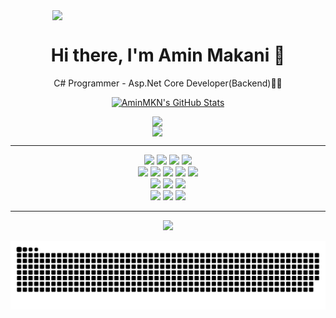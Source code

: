 <div align="center" dir="auto">
  
  <img src="https://camo.githubusercontent.com/2bb027226280084c5edab512b6817ac84989a3f5113a088b77ee23a986bcb50f/68747470733a2f2f632e74656e6f722e636f6d2f703749677753313756307341414141432f72746a2d7269636b2d616e642d6d6f7274792e676966" style="width: 370px; display: block; opacity: 1;"/>
  
<h1>
  Hi there, I'm Amin Makani 👋
</h1>
  
<p>
  C# Programmer - Asp.Net Core Developer(Backend)👨‍💻
</p>
  
  <a href="https://awesome-github-stats.azurewebsites.net/index.html??cardType=github&theme=onedark&Text=DDDDDD&Title=CBDD35&Border=44DD40&Ring=3BD5DC">    <img  alt="AminMKN's GitHub Stats" src="https://awesome-github-stats.azurewebsites.net/user-stats/AminMKN?cardType=github&theme=onedark&Text=DDDDDD&Title=CBDD35&Border=44DD40&Ring=3BD5DC" />  </a>
  
  
  <img src="https://camo.githubusercontent.com/1dfebc2e9839ae2ab59cea3d5a3cd01eb2aef1728222a394ea756daf5eaad2c6/68747470733a2f2f632e74656e6f722e636f6d2f534f564d53586d5742316b41414141692f746f6e792d737461722d6a756d70696e672e676966" style="width: 50px; display: block; opacity: 1;"/>
  
  <img src="https://camo.githubusercontent.com/63371d36886ee658f5a97401f393e1ab1684b2fd3de674b8f5efc7d410b2a3d0/68747470733a2f2f6d656469612e67697068792e636f6d2f6d656469612f57556c706c634d704f43456d5447427442572f67697068792e676966" style="width: 50px; display: block; opacity: 1;"/>
  
<hr/>
  
  <img src="https://img.shields.io/badge/c%23-%23239120.svg?style=for-the-badge&logo=c-sharp&logoColor=white"/>
  <img src="https://img.shields.io/badge/javascript-%23323330.svg?style=for-the-badge&logo=javascript&logoColor=%23F7DF1E"/>
  <img src="https://img.shields.io/badge/html5-%23E34F26.svg?style=for-the-badge&logo=html5&logoColor=white"/>
  <img src="https://img.shields.io/badge/css3-%231572B6.svg?style=for-the-badge&logo=css3&logoColor=white"/>
  <br/>
  <img src="https://img.shields.io/badge/.NET-5C2D91?style=for-the-badge&logo=.net&logoColor=white"/>
  <img src="https://img.shields.io/badge/blazor-%235C2D91.svg?style=for-the-badge&logo=blazor&logoColor=white"/>
  <img src="https://img.shields.io/badge/Xamarin-3199DC?style=for-the-badge&logo=xamarin&logoColor=white"/>
  <img src="https://img.shields.io/badge/bootstrap-%23563D7C.svg?style=for-the-badge&logo=bootstrap&logoColor=white"/>
  <img src="https://img.shields.io/badge/Microsoft%20SQL%20Sever-CC2927?style=for-the-badge&logo=microsoft%20sql%20server&logoColor=white"/>
  <br/>
  <img src="https://img.shields.io/badge/Visual%20Studio-5C2D91.svg?style=for-the-badge&logo=visual-studio&logoColor=white"/>
  <img src="https://img.shields.io/badge/Visual%20Studio%20Code-0078d7.svg?style=for-the-badge&logo=visual-studio-code&logoColor=white"/>
  <img src="https://img.shields.io/badge/Windows-0078D6?style=for-the-badge&logo=windows&logoColor=white"/>
  <br/>
  <img src="https://img.shields.io/badge/github-%23121011.svg?style=for-the-badge&logo=github&logoColor=white"/>
  <img src="https://img.shields.io/badge/git-%23F05033.svg?style=for-the-badge&logo=git&logoColor=white"/>
  <img src="https://img.shields.io/badge/-Stackoverflow-FE7A16?style=for-the-badge&logo=stack-overflow&logoColor=white"/>
  
<hr/>
  
  <p>
    <a target="_blank" rel="noopener noreferrer" href="https://raw.githubusercontent.com/omidnikrah/profile-activity-generator/master/demo.png">
      <img src="https://raw.githubusercontent.com/omidnikrah/profile-activity-generator/master/demo.png" style="max-width: 100%;">
    </a>
  </p>
  
<p>
  <a target="_blank" rel="noopener noreferrer" href="https://raw.githubusercontent.com/Elanza-48/Elanza-48/main/resources/img/github-contribution-grid-snake.svg">
    <img src="https://raw.githubusercontent.com/Elanza-48/Elanza-48/main/resources/img/github-contribution-grid-snake.svg" alt="example" style="max-width: 100%;">
  </a>
</p>

</div>

<!--
**AminMKN/AminMKN** is a ✨ _special_ ✨ repository because its `README.md` (this file) appears on your GitHub profile.

Here are some ideas to get you started:

- 🔭 I’m currently working on ...
- 🌱 I’m currently learning ...
- 👯 I’m looking to collaborate on ...
- 🤔 I’m looking for help with ...
- 💬 Ask me about ...
- 📫 How to reach me: ...
- 😄 Pronouns: ...
- ⚡ Fun fact: ...
-->
